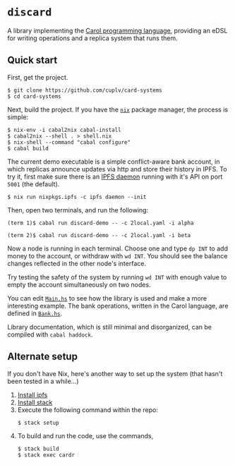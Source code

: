 # `discard` #

A library implementing the [Carol programming language][1], providing
an eDSL for writing operations and a replica system that runs them.


## Quick start ##

First, get the project.

    $ git clone https://github.com/cuplv/card-systems
    $ cd card-systems

Next, build the project.  If you have the [`nix`](https://nixos.org)
package manager, the process is simple:

    $ nix-env -i cabal2nix cabal-install
    $ cabal2nix --shell . > shell.nix
    $ nix-shell --command "cabal configure"
    $ cabal build

The current demo executable is a simple conflict-aware bank account,
in which replicas announce updates via http and store their history in
IPFS.  To try it, first make sure there is an [IPFS daemon][4] running
with it's API on port `5001` (the default).

    $ nix run nixpkgs.ipfs -c ipfs daemon --init

Then, open two terminals, and run the following:

    (term 1)$ cabal run discard-demo -- -c 2local.yaml -i alpha

    (term 2)$ cabal run discard-demo -- -c 2local.yaml -i beta

Now a node is running in each terminal.  Choose one and type `dp INT`
to add money to the account, or withdraw with `wd INT`.  You should
see the balance changes reflected in the other node's interface.

Try testing the safety of the system by running `wd INT` with enough
value to empty the account simultaneously on two nodes.

You can edit [`Main.hs`][2] to see how the library is used and make a
more interesting example.  The bank operations, written in the Carol
language, are defined in [`Bank.hs`][3].

Library documentation, which is still minimal and disorganized, can be
compiled with `cabal haddock`.


## Alternate setup ##

If you don't have Nix, here's another way to set up the system (that
hasn't been tested in a while...)

1. [Install ipfs](https://docs.ipfs.io/introduction/install/)
1. [Install stack](https://docs.haskellstack.org/en/stable/README/#how-to-install)
1. Execute the following command within the repo:
    ```
    $ stack setup
    ```
1. To build and run the code, use the commands,
    ```
    $ stack build
    $ stack exec cardr
    ```

[1]: https://gateway.ipfs.io/ipfs/Qmf1H4ZmWbwYk6sAaK6RzZe3KsuQbx11KvzX5jaFPwsx8w/carol-lang-2018-12-14.pdf
[2]: ./demo/Main.hs
[3]: ./lib/Lang/Carol/Bank.hs
[4]: https://docs.ipfs.io/introduction/install/
